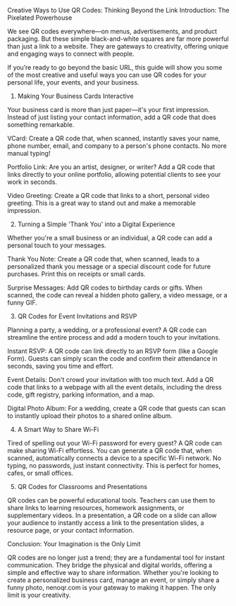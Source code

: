 Creative Ways to Use QR Codes: Thinking Beyond the Link
Introduction: The Pixelated Powerhouse

We see QR codes everywhere—on menus, advertisements, and product packaging. But these simple black-and-white squares are far more powerful than just a link to a website. They are gateways to creativity, offering unique and engaging ways to connect with people.

If you’re ready to go beyond the basic URL, this guide will show you some of the most creative and useful ways you can use QR codes for your personal life, your events, and your business.

1. Making Your Business Cards Interactive

Your business card is more than just paper—it's your first impression. Instead of just listing your contact information, add a QR code that does something remarkable.

VCard: Create a QR code that, when scanned, instantly saves your name, phone number, email, and company to a person's phone contacts. No more manual typing!

Portfolio Link: Are you an artist, designer, or writer? Add a QR code that links directly to your online portfolio, allowing potential clients to see your work in seconds.

Video Greeting: Create a QR code that links to a short, personal video greeting. This is a great way to stand out and make a memorable impression.

2. Turning a Simple 'Thank You' into a Digital Experience

Whether you're a small business or an individual, a QR code can add a personal touch to your messages.

Thank You Note: Create a QR code that, when scanned, leads to a personalized thank you message or a special discount code for future purchases. Print this on receipts or small cards.

Surprise Messages: Add QR codes to birthday cards or gifts. When scanned, the code can reveal a hidden photo gallery, a video message, or a funny GIF.

3. QR Codes for Event Invitations and RSVP

Planning a party, a wedding, or a professional event? A QR code can streamline the entire process and add a modern touch to your invitations.

Instant RSVP: A QR code can link directly to an RSVP form (like a Google Form). Guests can simply scan the code and confirm their attendance in seconds, saving you time and effort.

Event Details: Don't crowd your invitation with too much text. Add a QR code that links to a webpage with all the event details, including the dress code, gift registry, parking information, and a map.

Digital Photo Album: For a wedding, create a QR code that guests can scan to instantly upload their photos to a shared online album.

4. A Smart Way to Share Wi-Fi

Tired of spelling out your Wi-Fi password for every guest? A QR code can make sharing Wi-Fi effortless. You can generate a QR code that, when scanned, automatically connects a device to a specific Wi-Fi network. No typing, no passwords, just instant connectivity. This is perfect for homes, cafes, or small offices.

5. QR Codes for Classrooms and Presentations

QR codes can be powerful educational tools. Teachers can use them to share links to learning resources, homework assignments, or supplementary videos. In a presentation, a QR code on a slide can allow your audience to instantly access a link to the presentation slides, a resource page, or your contact information.

Conclusion: Your Imagination is the Only Limit

QR codes are no longer just a trend; they are a fundamental tool for instant communication. They bridge the physical and digital worlds, offering a simple and effective way to share information. Whether you're looking to create a personalized business card, manage an event, or simply share a funny photo, nenoqr.com is your gateway to making it happen. The only limit is your creativity.
